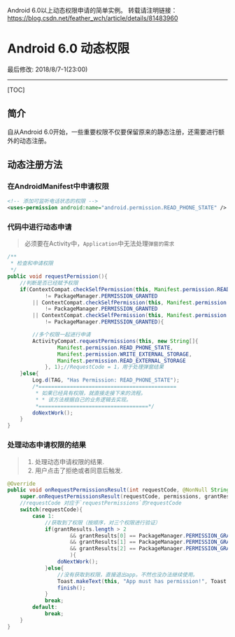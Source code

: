 Android 6.0以上动态权限申请的简单实例。
转载请注明链接：https://blog.csdn.net/feather_wch/article/details/81483960

# Android 6.0 动态权限

最后修改: 2018/8/7-1(23:00)

---

[TOC]

## 简介
自从Android 6.0开始，一些重要权限不仅要保留原来的静态注册，还需要进行额外的动态注册。

## 动态注册方法

### 在AndroidManifest中申请权限
```xml
<!-- 添加可监听电话状态的权限 -->
<uses-permission android:name="android.permission.READ_PHONE_STATE" />
```

### 代码中进行动态申请
>必须要在Activity中，`Application`中无法处理`弹窗的需求`
```java
/**
 * 检查和申请权限
 */
public void requestPermission(){
    //判断是否已经赋予权限
    if(ContextCompat.checkSelfPermission(this, Manifest.permission.READ_PHONE_STATE)
            != PackageManager.PERMISSION_GRANTED
        || ContextCompat.checkSelfPermission(this, Manifest.permission.WRITE_EXTERNAL_STORAGE)
            != PackageManager.PERMISSION_GRANTED
        || ContextCompat.checkSelfPermission(this, Manifest.permission.READ_EXTERNAL_STORAGE)
            != PackageManager.PERMISSION_GRANTED){

        //多个权限一起进行申请
        ActivityCompat.requestPermissions(this, new String[]{
                Manifest.permission.READ_PHONE_STATE,
                Manifest.permission.WRITE_EXTERNAL_STORAGE,
                Manifest.permission.READ_EXTERNAL_STORAGE
            }, 1);//RequestCode = 1，用于处理弹窗结果
    }else{
        Log.d(TAG, "Has Permission: READ_PHONE_STATE");
        /*============================================
         * 如果已经具有权限，就直接走接下来的流程。
         * * 该方法根据自己的业务逻辑去实现。
         *===================================*/
        doNextWork();
    }
}
```

### 处理动态申请权限的结果
> 1. 处理动态申请权限的结果.
> 2. 用户点击了拒绝或者同意后触发.
```java
@Override
public void onRequestPermissionsResult(int requestCode, @NonNull String[] permissions, @NonNull int[] grantResults) {
    super.onRequestPermissionsResult(requestCode, permissions, grantResults);
    //requestCode 对应于`requestPermissions`的requestCode
    switch(requestCode){
        case 1:
            //获取到了权限（按顺序，对三个权限进行验证）
            if(grantResults.length > 2
                    && grantResults[0] == PackageManager.PERMISSION_GRANTED
                    && grantResults[1] == PackageManager.PERMISSION_GRANTED
                    && grantResults[2] == PackageManager.PERMISSION_GRANTED
                    ){
                doNextWork();
            }else{
                //没有获取到权限，直接退出app。不然也没办法继续使用。
                Toast.makeText(this, "App must has permission!", Toast.LENGTH_SHORT).show();
                finish();
            }
            break;
        default:
            break;
    }
}
```
